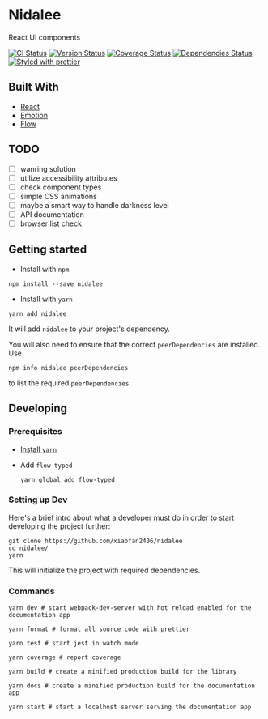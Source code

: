 # Nidalee

React UI components

[![CI Status][ci-badge]][ci]
[![Version Status][version-badge]][version]
[![Coverage Status][coverage-badge]][coverage]
[![Dependencies Status][dependencies-badge]][dependencies]
[![Styled with prettier][prettier-badge]][prettier]

[version-badge]: https://img.shields.io/npm/v/nidalee.svg?style=flat-square
[version]: https://www.npmjs.com/package/nidalee
[ci-badge]: https://img.shields.io/travis/xiaofan2406/nidalee.svg?style=flat-square
[ci]: https://travis-ci.org/xiaofan2406/nidalee
[coverage-badge]: https://img.shields.io/codecov/c/github/xiaofan2406/nidalee.svg?style=flat-square
[coverage]: https://codecov.io/gh/xiaofan2406/nidalee
[dependencies-badge]: https://img.shields.io/david/xiaofan2406/nidalee.svg?style=flat-square
[dependencies]: https://david-dm.org/xiaofan2406/nidalee
[prettier-badge]: https://img.shields.io/badge/styled_with-prettier-ff69b4.svg?style=flat-square
[prettier]: https://github.com/prettier/prettier

## Built With

* [React](https://reactjs.org)
* [Emotion](https://github.com/tkh44/emotion)
* [Flow](https://flow.org/en)

## TODO

* [ ] wanring solution
* [ ] utilize accessibility attributes
* [ ] check component types
* [ ] simple CSS animations
* [ ] maybe a smart way to handle darkness level
* [ ] API documentation
* [ ] browser list check

## Getting started

* Install with `npm`

```shell
npm install --save nidalee
```

* Install with `yarn`

```shell
yarn add nidalee
```

It will add `nidalee` to your project's dependency.

You will also need to ensure that the correct `peerDependencies` are installed. Use

```shell
npm info nidalee peerDependencies
```

to list the required `peerDependencies`.

## Developing

### Prerequisites

* [Install `yarn`](https://yarnpkg.com/lang/en/docs/install/)

* Add `flow-typed`
  ```shell
  yarn global add flow-typed
  ```

### Setting up Dev

Here's a brief intro about what a developer must do in order to start developing
the project further:

```shell
git clone https://github.com/xiaofan2406/nidalee
cd nidalee/
yarn
```

This will initialize the project with required dependencies.

### Commands

```shell
yarn dev # start webpack-dev-server with hot reload enabled for the documentation app

yarn format # format all source code with prettier

yarn test # start jest in watch mode

yarn coverage # report coverage

yarn build # create a minified production build for the library

yarn docs # create a minified production build for the documentation app

yarn start # start a localhost server serving the documentation app
```
